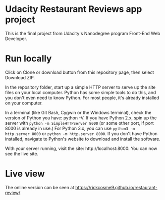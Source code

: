 # Udacity Restaurant Reviews app project

This is the final project from Udacity's Nanodegree program Front-End Web Developer.<br> 

# Run locally
Click on Clone or download button from this repository page, then select Download ZIP.

In the repository folder, start up a simple HTTP server to serve up the site files on your local computer. Python has some simple tools to do this, and you don't even need to know Python. For most people, it's already installed on your computer.

In a terminal (like Git Bash, Cygwin or the Windows terminal), check the version of Python you have: python -V. If you have Python 2.x, spin up the server with `python -m SimpleHTTPServer 8000` (or some other port, if port 8000 is already in use.) For Python 3.x, you can use `python3 -m http.server 8000` or `python -m http.server 8000`. If you don't have Python installed, navigate to Python's website to download and install the software.

With your server running, visit the site: http://localhost:8000. You can now see the live site.

# Live view
The online version can be seen at https://rickcosme9.github.io/restaurant-review/
